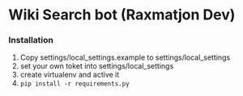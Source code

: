 # Wiki Search bot (Raxmatjon Dev)

### Installation
1. Copy settings/local_settings.example to settings/local_settings
2. set your own toket into settings/local_settings
3. create virtualenv and active it
4. `pip install -r requirements.py`